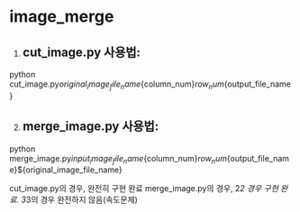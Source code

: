 # image_merge

1. ## **cut_image.py 사용법**: 
python cut_image.py${original_image_file_name}${column_num}${row_num}${output_file_name}

2. ## **merge_image.py 사용법**: 
python merge_image.py${input_image_file_name}${column_num}${row_num}${output_file_name}${original_image_file_name} 


cut_image.py의 경우, 완전히 구현 완료
merge_image.py의 경우, 2*2 경우 구현 완료. 3*3의 경우 완전하지 않음(속도문제)
